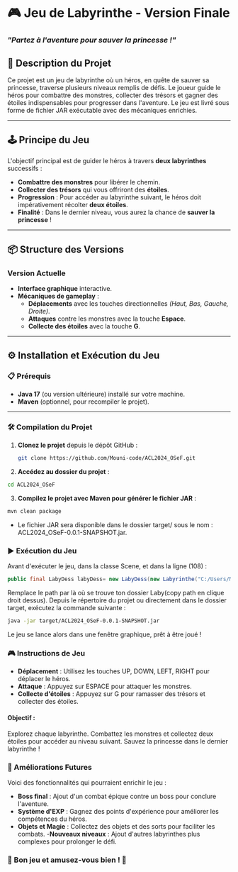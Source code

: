 # 🎮 **Jeu de Labyrinthe - Version Finale**  
### *"Partez à l'aventure pour sauver la princesse !"*  

## 🚀 **Description du Projet**  
Ce projet est un jeu de labyrinthe où un héros, en quête de sauver sa princesse, traverse plusieurs niveaux remplis de défis. Le joueur guide le héros pour combattre des monstres, collecter des trésors et gagner des étoiles indispensables pour progresser dans l'aventure. Le jeu est livré sous forme de fichier JAR exécutable avec des mécaniques enrichies.

---

## 🕹️ **Principe du Jeu**  
L'objectif principal est de guider le héros à travers **deux labyrinthes** successifs :  

- **Combattre des monstres** pour libérer le chemin.  
- **Collecter des trésors** qui vous offriront des **étoiles**.  
- **Progression** : Pour accéder au labyrinthe suivant, le héros doit impérativement récolter **deux étoiles**.  
- **Finalité** : Dans le dernier niveau, vous aurez la chance de **sauver la princesse** !  

---

## 📦 **Structure des Versions**  
### Version Actuelle  
- **Interface graphique** interactive.  
- **Mécaniques de gameplay** :  
   - **Déplacements** avec les touches directionnelles *(Haut, Bas, Gauche, Droite)*.  
   - **Attaques** contre les monstres avec la touche **Espace**.  
   - **Collecte des étoiles** avec la touche **G**.  

---

## ⚙️ **Installation et Exécution du Jeu**  

### 📋 **Prérequis**  
- **Java 17** (ou version ultérieure) installé sur votre machine.  
- **Maven** (optionnel, pour recompiler le projet).  

---

### 🛠️ **Compilation du Projet**  
1. **Clonez le projet** depuis le dépôt GitHub :  
   ```bash
   git clone https://github.com/Mouni-code/ACL2024_OSeF.git
   ```

2. **Accédez au dossier du projet** :

 ```bash
cd ACL2024_OSeF
 ```

3. **Compilez le projet avec Maven pour générer le fichier JAR** :

```bash
mvn clean package
```
- Le fichier JAR sera disponible dans le dossier target/ sous le nom :
ACL2024_OSeF-0.0.1-SNAPSHOT.jar.

### ▶️ Exécution du Jeu
Avant d'exécuter le jeu, dans la classe Scene, et dans la ligne (108) :
```java
public final LabyDess labyDess= new LabyDess(new Labyrinthe("C:/Users/Mouna/OneDrive/Desktop/ACL2024_OSeF/ACL2024_OSeF/src/main/resources/Laby"));
```
Remplace le path par là où se trouve ton dossier Laby(copy path en clique droit dessus).
Depuis le répertoire du projet ou directement dans le dossier target, exécutez la commande suivante :

```bash
java -jar target/ACL2024_OSeF-0.0.1-SNAPSHOT.jar
```
Le jeu se lance alors dans une fenêtre graphique, prêt à être joué !

### 🎮 Instructions de Jeu
- **Déplacement** : Utilisez les touches UP, DOWN, LEFT, RIGHT pour déplacer le héros.
- **Attaque** : Appuyez sur ESPACE pour attaquer les monstres.
- **Collecte d'étoiles** : Appuyez sur G pour ramasser des trésors et collecter des étoiles.
#### Objectif :
Explorez chaque labyrinthe.
Combattez les monstres et collectez deux étoiles pour accéder au niveau suivant.
Sauvez la princesse dans le dernier labyrinthe !

### 🌟 Améliorations Futures
Voici des fonctionnalités qui pourraient enrichir le jeu :

- **Boss final** : Ajout d'un combat épique contre un boss pour conclure l'aventure.
- **Système d'EXP** : Gagnez des points d'expérience pour améliorer les compétences du héros.
- **Objets et Magie** : Collectez des objets et des sorts pour faciliter les combats.
-**Nouveaux niveaux** : Ajout d'autres labyrinthes plus complexes pour prolonger le défi.

### 🏁 Bon jeu et amusez-vous bien ! 🏰



